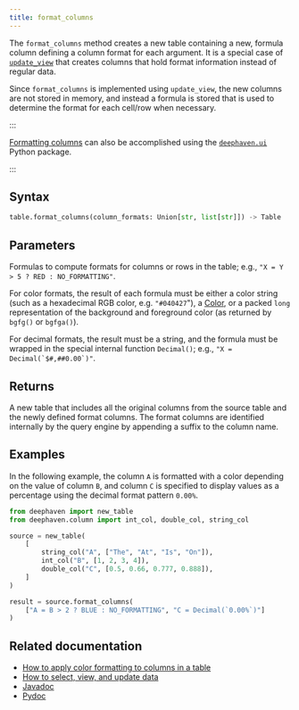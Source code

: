 ```yaml
---
title: format_columns
---
```


The `format_columns` method creates a new table containing a new, formula column defining a column format for
each argument. It is a special case of [`update_view`](../select/update-view.md) that creates columns that hold
format information instead of regular data.

Since `format_columns` is implemented using `update_view`, the new columns are not stored in memory, and instead a
formula is stored that is used to determine the format for each cell/row when necessary.

:::

[Formatting columns](/core/ui/docs/components/table/#formatting-rows-and-columns) can also be accomplished using the [`deephaven.ui`](/core/ui/docs/) Python package.

:::

## Syntax

```python syntax
table.format_columns(column_formats: Union[str, list[str]]) -> Table
```

## Parameters

<ParamTable>
<Param name="column_formats" type="Union[str, list[str]]">

Formulas to compute formats for columns or rows in the table; e.g., `"X = Y > 5 ? RED : NO_FORMATTING"`.

For color formats, the result of each formula must be either a color string (such as a hexadecimal RGB color,
e.g. `"#040427`"), a [Color](/core/javadoc/io/deephaven/gui/color/Color.html), or a packed `long`
representation of the background and foreground color (as returned by `bgfg()` or `bgfga()`).

For decimal formats, the result must be a string, and the formula must be wrapped in the special internal
function `Decimal()`; e.g., ``"X = Decimal(`$#,##0.00`)"``.

</Param>
</ParamTable>

## Returns

A new table that includes all the original columns from the source table and the newly defined format columns. The
format columns are identified internally by the query engine by appending a suffix to the column name.

## Examples

In the following example, the column `A` is formatted with a color depending on the value of column `B`, and
column `C` is specified to display values as a percentage using the decimal format pattern `0.00%`.

```python order=source,result
from deephaven import new_table
from deephaven.column import int_col, double_col, string_col

source = new_table(
    [
        string_col("A", ["The", "At", "Is", "On"]),
        int_col("B", [1, 2, 3, 4]),
        double_col("C", [0.5, 0.66, 0.777, 0.888]),
    ]
)

result = source.format_columns(
    ["A = B > 2 ? BLUE : NO_FORMATTING", "C = Decimal(`0.00%`)"]
)
```

## Related documentation

- [How to apply color formatting to columns in a table](../../../how-to-guides/format-columns.md)
- [How to select, view, and update data](../../../how-to-guides/use-select-view-update.md)
- [Javadoc](https://deephaven.io/core/javadoc/io/deephaven/engine/table/Table.html#formatColumns(java.lang.String...))
- [Pydoc](/core/pydoc/code/deephaven.table.html#deephaven.table.Table.format_columns)
